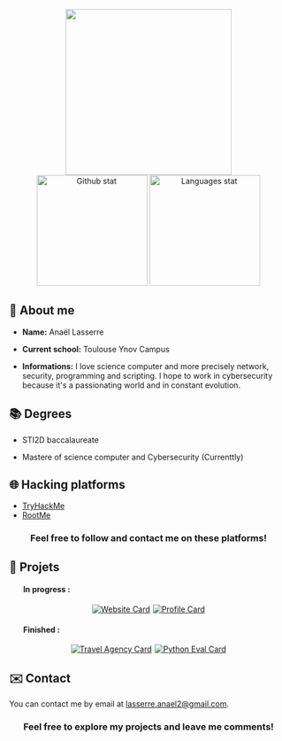 <div align="center">
  <img src="https://external-content.duckduckgo.com/iu/?u=https%3A%2F%2Fmedia2.giphy.com%2Fmedia%2F4N3Mqhl8JRyYLapZgt%2Fsource.gif&f=1&nofb=1&ipt=b4c9117bad64920710cfbf81310888653addb62bd7c2355d5bcc5313dae77185&ipo=images" width="300"/>
</div>

<div align="center">
  <img src="https://github-readme-stats.vercel.app/api?username=voluxyy&locale=en&theme=dark&card_width=400&show_icons=true" height="200" alt="Github stat">
  <img src="https://github-readme-stats.vercel.app/api/top-langs?username=voluxyy&locale=en&theme=dark&card_width=400&layout=compact&langs_count=8" height="200" alt="Languages stat">
</div>

## 👋 About me

- **Name:** Anaël Lasserre

- **Current school:** Toulouse Ynov Campus

- **Informations:** I love science computer and more precisely network, security, programming and scripting. I hope to work in cybersecurity because it's a passionating world and in constant evolution.

## 📚 Degrees

- STI2D baccalaureate

- Mastere of science computer and Cybersecurity (Currenttly)

## 🌐 Hacking platforms

- [TryHackMe](https://tryhackme.com/p/voluxyy)
- [RootMe](https://www.root-me.org/voluxyy)

<h3 align="center">Feel free to follow and contact me on these platforms!</h3>

## 🚀 Projets

<h4 style="margin-left:5%">In progress :</h4>

<section style="display:flex; gap: 1%; justify-content:center;">
  <div>
    <a href="https://github.com/voluxyy/voluxyy.github.io">
      <img src="https://github-readme-stats.vercel.app/api/pin/?username=voluxyy&repo=voluxyy.github.io&theme=dark" alt="Website Card"/>
    </a>
  </div>

  <div>
    <a href="https://github.com/voluxyy/voluxyy">
      <img src="https://github-readme-stats.vercel.app/api/pin/?username=voluxyy&repo=voluxyy&theme=dark" alt="Profile Card"/>
    </a>
  </div>
</section>

<h4 style="margin-left:5%">Finished :</h4>

<section style="display:flex; gap: 1%; justify-content:center;">
  <div>
    <a href="https://github.com/voluxyy/Travel-Agency">
      <img src="https://github-readme-stats.vercel.app/api/pin/?username=voluxyy&repo=travel-agency&theme=dark" alt="Travel Agency Card"/>
    </a>
  </div>

  <div>
    <a href="https://github.com/voluxyy/python-eval">
      <img src="https://github-readme-stats.vercel.app/api/pin/?username=voluxyy&repo=python-eval&theme=dark" alt="Python Eval Card"/>
    </a>
  </div>
</section>

## ✉️ Contact

You can contact me by email at lasserre.anael2@gmail.com.

<h3 align="center">Feel free to explore my projects and leave me comments!</h3>